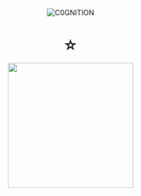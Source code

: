 ## 

<p align="center"> <img src="https://komarev.com/ghpvc/?username=C0GNITION&label=poop%20shards&color=#ffffff&style=flat" alt="C0GNITION" /> </p>
<h1 align="center">☆</h1>
<p align="center"> 
  <img width="250" height="250" src="https://i.ibb.co/vYtQvX5/4389270812530d4d9645ef15531a5720.png">
</p>



